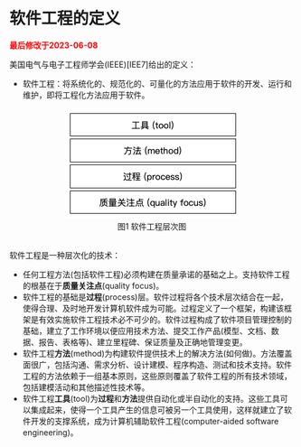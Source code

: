 # 软件工程的定义

<strong><font color="red">最后修改于2023-06-08</font></strong>

美国电气与电子工程师学会(IEEE)[IEE7]给出的定义：
* 软件工程：将系统化的、规范化的、可量化的方法应用于软件的开发、运行和维护，即将工程化方法应用于软件。

<div align=center><img src="./software-engineering-layers.png"></div>
<div align=center>图1 软件工程层次图</div><br>

软件工程是一种层次化的技术：
- 任何工程方法(包括软件工程)必须构建在质量承诺的基础之上。支持软件工程的根基在于**质量关注点**(quality focus)。
- 软件工程的基础是**过程**(process)层。软件过程将各个技术层次结合在一起，使得合理、及时地开发计算机软件成为可能。过程定义了一个框架，构建该框架是有效实施软件工程技术必不可少的。软件过程构成了软件项目管理控制的基础，建立了工作环境以便应用技术方法、提交工作产品(模型、文档、数据、报告、表格等)、建立里程碑、保证质量及正确地管理变更。
- 软件工程**方法**(method)为构建软件提供技术上的解决方法(如何做)。方法覆盖面很广，包括沟通、需求分析、设计建模、程序构造、测试和技术支持。软件工程的方法依赖于一组基本原则，这些原则覆盖了软件工程的所有技术领域，包括建模活动和其他描述性技术等。
- 软件工程**工具**(tool)为**过程**和**方法**提供自动化或半自动化的支持。这些工具可以集成起来，使得一个工具产生的信息可被另一个工具使用，这样就建立了软件开发的支撑系统，成为计算机辅助软件工程(computer-aided software engineering)。